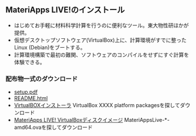 ## MateriApps LIVE!のインストール

- はじめてお手軽に材料科学計算を行うのに便利なツール。東大物性研ほかが提供。
- 仮想デスクトップソフトウェア(VirtualBox)上に、計算環境がすでに整ったLinux (Debian)をブートする。
- 計算環境構築で最初の難関、ソフトウェアのコンパイルをせずにすぐ計算を体験できる。

### 配布物一式のダウンロード

- [setup.pdf](https://github.com/cmsi/malive-tutorial/raw/master/setup/setup.pdf)
- [README.html](https://github.com/cmsi/MateriAppsLive/wiki/MateriAppsLive-ova)
- [VirtualBOXインストーラ](https://www.virtualbox.org/wiki/Downloads) VirtualBox XXXX platform packagesを探してダウンロード
- [MateriApps LIVE! VirtualBoxディスクイメージ](https://sourceforge.net/projects/materiappslive/files/) MateriAppsLive-*-amd64.ovaを探してダウンロード

